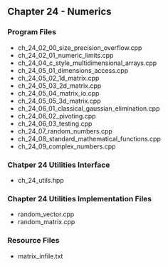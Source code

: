 ## Chapter 24 - Numerics

### Program Files
* ch\_24\_02\_00\_size\_precision\_overflow.cpp
* ch\_24\_02\_01\_numeric\_limits.cpp
* ch\_24\_04\_c\_style\_multidimensional\_arrays.cpp
* ch\_24\_05\_01\_dimensions\_access.cpp
* ch\_24\_05\_02\_1d\_matrix.cpp
* ch\_24\_05\_03\_2d\_matrix.cpp
* ch\_24\_05\_04\_matrix\_io.cpp
* ch\_24\_05\_05\_3d\_matrix.cpp
* ch\_24\_06\_01\_classical\_gaussian\_elimination.cpp
* ch\_24\_06\_02\_pivoting.cpp
* ch\_24\_06\_03\_testing.cpp
* ch\_24\_07\_random\_numbers.cpp
* ch\_24\_08\_standard\_mathematical\_functions.cpp
* ch\_24\_09\_complex\_numbers.cpp

### Chatper 24 Utilities Interface
* ch\_24\_utils.hpp

### Chapter 24 Utilities Implementation Files
* random\_vector.cpp
* random\_matrix.cpp

### Resource Files
* matrix\_infile.txt
